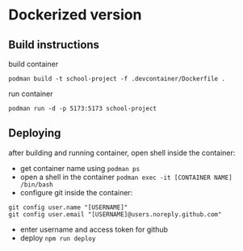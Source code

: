 # Dockerized version 
## Build instructions
build container

`podman build -t school-project -f .devcontainer/Dockerfile .`

run container

`podman run -d -p 5173:5173 school-project`

## Deploying
after building and running container, open shell inside the container:
- get container name using `podman ps`
- open a shell in the container `podman exec -it [CONTAINER NAME] /bin/bash`
- configure git inside the container:
```
git config user.name "[USERNAME]"
git config user.email "[USERNAME]@users.noreply.github.com"
```

- enter username and access token for github
- deploy `npm run deploy`
